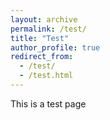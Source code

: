 ```yaml
---
layout: archive
permalink: /test/
title: "Test"
author_profile: true
redirect_from: 
  - /test/
  - /test.html
---
```


This is a test page